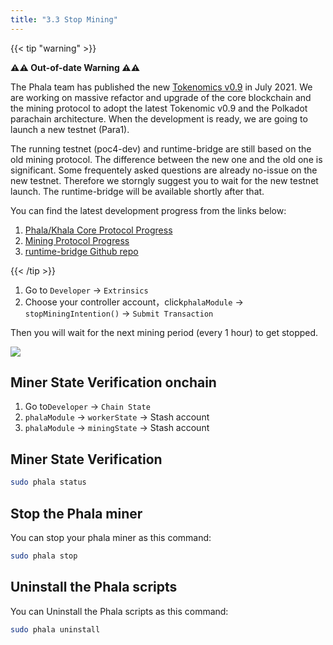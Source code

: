 ```yaml
---
title: "3.3 Stop Mining"
---
```


{{< tip "warning" >}}

**⚠️⚠️ Out-of-date Warning ⚠️⚠️**

The Phala team has published the new [Tokenomics v0.9](https://medium.com/phala-network/reading-phala-network-economic-paper-preview-5f33b7019861) in July 2021. We are working on massive refactor and upgrade of the core blockchain and the mining protocol to adopt the latest Tokenomic v0.9 and the Polkadot parachain architecture. When the development is ready, we are going to launch a new testnet (Para1).

The running testnet (poc4-dev) and runtime-bridge are still based on the old mining protocol. The difference between the new one and the old one is significant. Some frequentely asked questions are already no-issue on the new testnet. Therefore we storngly suggest you to wait for the new testnet launch. The runtime-bridge will be available shortly after that.

You can find the latest development progress from the links below:

1. [Phala/Khala Core Protocol Progress](https://github.com/orgs/Phala-Network/projects/9)
2. [Mining Protocol Progress](https://github.com/orgs/Phala-Network/projects/8)
3. [runtime-bridge Github repo](https://github.com/Phala-Network/runtime-bridge)

{{< /tip >}}

1. Go to `Developer` → `Extrinsics` 
2. Choose your controller account，click`phalaModule` → `stopMiningIntention()` → `Submit Transaction`

Then you will wait for the next mining period (every 1 hour) to get stopped.

![](/images/docs/poc3-old/3.3.png)


## Miner State Verification onchain

1. Go to`Developer` → `Chain State`
2. `phalaModule` → `workerState` → Stash account
3. `phalaModule` → `miningState` → Stash account

## Miner State Verification

```bash
sudo phala status
```

## Stop the Phala miner

You can stop your phala miner as this command:
```bash
sudo phala stop
```
## Uninstall the Phala scripts

You can Uninstall the Phala scripts as this command:
```bash
sudo phala uninstall
```